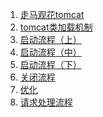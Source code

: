 1. [走马观花tomcat](overview.md)
2. [tomcat类加载机制](tomcat_classloader.md)
3. [启动流程（上）](./startup_process_01.md)
4. [启动流程（中）](./startup_process_02.md)
5. [启动流程（下）](./startup_process_03.md)
6. [关闭流程](./shutdown_process.md)
7. [优化]()
8. [请求处理流程]()

